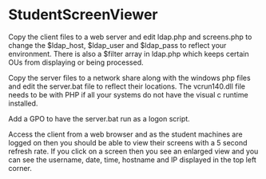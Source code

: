 # StudentScreenViewer

Copy the client files to a web server and edit ldap.php and screens.php to change the $ldap_host, $ldap_user and $ldap_pass to reflect your environment. There is also a $filter array in ldap.php which keeps certain OUs from displaying or being processed.

Copy the server files to a network share along with the windows php files and edit the server.bat file to reflect their locations.  The vcrun140.dll file needs to be with PHP if all your systems do not have the visual c runtime installed.

Add a GPO to have the server.bat run as a logon script.

Access the client from a web browser and as the student machines are logged on then you should be able to view their screens with a 5 second refresh rate.  If you click on a screen then you see an enlarged view and you can see the username, date, time, hostname and IP displayed in the top left corner.
